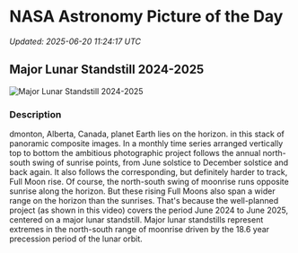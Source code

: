 # NASA Astronomy Picture of the Day

_Updated: 2025-06-20 11:24:17 UTC_

## Major Lunar Standstill 2024-2025

![Major Lunar Standstill 2024-2025](https://apod.nasa.gov/apod/image/2506/MajorLunarStandstillAPOD_1200.jpg)

### Description

dmonton, Alberta, Canada, planet Earth lies on the horizon. in this stack of panoramic composite images. In a monthly time series arranged vertically top to bottom the ambitious photographic project follows the annual north-south swing of sunrise points, from June solstice to December solstice and back again. It also follows the corresponding, but definitely harder to track, Full Moon rise. Of course, the north-south swing of moonrise runs opposite sunrise along the horizon. But these rising Full Moons also span a wider range on the horizon than the sunrises. That's because the well-planned project (as shown in this video) covers the period June 2024 to June 2025, centered on a major lunar standstill. Major lunar standstills represent extremes in the north-south range of moonrise driven by the 18.6 year precession period of the lunar orbit.
